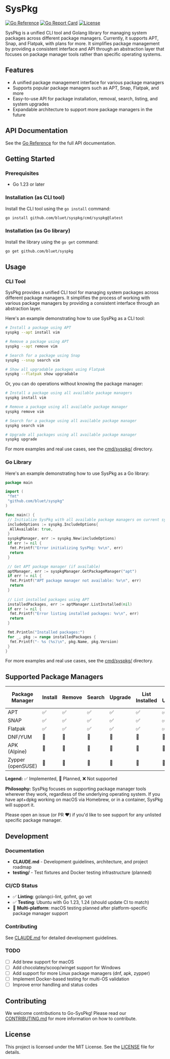 # SysPkg

[![Go Reference](https://pkg.go.dev/badge/github.com/bluet/syspkg.svg)](https://pkg.go.dev/github.com/bluet/syspkg)
[![Go Report Card](https://goreportcard.com/badge/github.com/bluet/syspkg)](https://goreportcard.com/report/github.com/bluet/syspkg)
[![License](https://img.shields.io/badge/license-MIT-blue.svg)](https://github.com/bluet/syspkg/blob/main/LICENSE)

SysPkg is a unified CLI tool and Golang library for managing system packages across different package managers. Currently, it supports APT, Snap, and Flatpak, with plans for more. It simplifies package management by providing a consistent interface and API through an abstraction layer that focuses on package manager tools rather than specific operating systems.

## Features

- A unified package management interface for various package managers
- Supports popular package managers such as APT, Snap, Flatpak, and more
- Easy-to-use API for package installation, removal, search, listing, and system upgrades
- Expandable architecture to support more package managers in the future

## API Documentation

See the [Go Reference](https://pkg.go.dev/github.com/bluet/syspkg) for the full API documentation.

## Getting Started

### Prerequisites

- Go 1.23 or later

### Installation (as CLI tool)

Install the CLI tool using the `go install` command:

```bash
go install github.com/bluet/syspkg/cmd/syspkg@latest
```

### Installation (as Go library)

Install the library using the `go get` command:

```bash
go get github.com/bluet/syspkg
```

## Usage

### CLI Tool

SysPkg provides a unified CLI tool for managing system packages across different package managers. It simplifies the process of working with various package managers by providing a consistent interface through an abstraction layer.

Here's an example demonstrating how to use SysPkg as a CLI tool:

```bash
# Install a package using APT
syspkg --apt install vim

# Remove a package using APT
syspkg --apt remove vim

# Search for a package using Snap
syspkg --snap search vim

# Show all upgradable packages using Flatpak
syspkg --flatpak show upgradable
```

Or, you can do operations without knowing the package manager:

```bash
# Install a package using all available package managers
syspkg install vim

# Remove a package using all available package manager
syspkg remove vim

# Search for a package using all available package manager
syspkg search vim

# Upgrade all packages using all available package manager
syspkg upgrade
```

For more examples and real use cases, see the [cmd/syspkg/](cmd/syspkg/) directory.

### Go Library

Here's an example demonstrating how to use SysPkg as a Go library:

```go
package main

import (
 "fmt"
 "github.com/bluet/syspkg"
)

func main() {
 // Initialize SysPkg with all available package managers on current system
 includeOptions := syspkg.IncludeOptions{
  AllAvailable: true,
 }
 syspkgManager, err := syspkg.New(includeOptions)
 if err != nil {
  fmt.Printf("Error initializing SysPkg: %v\n", err)
  return
 }

 // Get APT package manager (if available)
 aptManager, err := syspkgManager.GetPackageManager("apt")
 if err != nil {
  fmt.Printf("APT package manager not available: %v\n", err)
  return
 }
 
 // List installed packages using APT
 installedPackages, err := aptManager.ListInstalled(nil)
 if err != nil {
  fmt.Printf("Error listing installed packages: %v\n", err)
  return
 }

 fmt.Println("Installed packages:")
 for _, pkg := range installedPackages {
  fmt.Printf("- %s (%s)\n", pkg.Name, pkg.Version)
 }
}
```

For more examples and real use cases, see the [cmd/syspkg/](cmd/syspkg/) directory.

## Supported Package Managers

| Package Manager | Install | Remove | Search | Upgrade | List Installed | List Upgradable | Get Package Info |
| --------------- | ------- | ------ | ------ | ------- | -------------- | --------------- | ---------------- |
| APT             | ✅      | ✅    | ✅     | ✅     | ✅             | ✅             | ✅               |
| SNAP            | ✅      | ✅    | ✅     | ✅     | ✅             | ✅             | ✅               |
| Flatpak         | ✅      | ✅    | ✅     | ✅     | ✅             | ✅             | ✅               |
| DNF/YUM         | 🚧      | 🚧    | 🚧     | 🚧     | 🚧             | 🚧             | 🚧               |
| APK (Alpine)    | 🚧      | 🚧    | 🚧     | 🚧     | 🚧             | 🚧             | 🚧               |
| Zypper (openSUSE) | 🚧   | 🚧    | 🚧     | 🚧     | 🚧             | 🚧             | 🚧               |

**Legend:** ✅ Implemented, 🚧 Planned, ❌ Not supported

**Philosophy:** SysPkg focuses on supporting package manager tools wherever they work, regardless of the underlying operating system. If you have apt+dpkg working on macOS via Homebrew, or in a container, SysPkg will support it.

Please open an issue (or PR ❤️) if you'd like to see support for any unlisted specific package manager.

## Development

### Documentation
- **CLAUDE.md** - Development guidelines, architecture, and project roadmap
- **testing/** - Test fixtures and Docker testing infrastructure (planned)

### CI/CD Status
- ✅ **Linting**: golangci-lint, gofmt, go vet
- ✅ **Testing**: Ubuntu with Go 1.23, 1.24 (should update CI to match)
- 🚧 **Multi-platform**: macOS testing planned after platform-specific package manager support

### Contributing
See [CLAUDE.md](CLAUDE.md) for detailed development guidelines.

### TODO

- [ ] Add brew support for macOS
- [ ] Add chocolatey/scoop/winget support for Windows  
- [ ] Add support for more Linux package managers (dnf, apk, zypper)
- [ ] Implement Docker-based testing for multi-OS validation
- [ ] Improve error handling and status codes

## Contributing

We welcome contributions to Go-SysPkg! Please read our [CONTRIBUTING.md](CONTRIBUTING.md) for more information on how to contribute.

## License

This project is licensed under the MIT License. See the [LICENSE](LICENSE) file for details.

